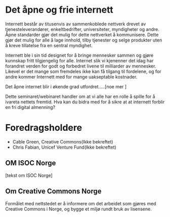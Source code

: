 # Det åpne og frie internett

Internett består av titusenvis av sammenkoblede nettverk drevet av tjenesteleverandører, 
enkeltbedrifter, universiteter, myndigheter og andre. Åpne standarder gjør det mulig for 
dette nettverket å kommunisere. Dette gjør det mulig for alle å lage innhold, 
tilby tjenester og selge produkter uten å kreve tillatelse fra en sentral myndighet.

Internett ble i sin tid designet for å bringe mennesker sammen og gjøre kunnskap fritt 
tilgjengelig for alle. Internet slik vi kjenenner det idag har forandret verden for godt 
og forbedret livene til milliarder av mennesker. Likevel er det mange som fremdeles ikke 
kan få tilgang til fordelene, og for andre kommer Internett med for mange uakseptable kostnader. 

Det åpne internet blir i økende grad utfordret.....[noe mer ]

Dette seminaret/webinaret handler om at vi alle har en rolle å spille for å ivareta nettets fremtid. 
Hva kan du bidra med for å sikre at at internett forblir en fri digital almenning? 

# Foredragsholdere
- Cable Green, Creative Commons(Ikke bekreftet)
- Chris Fabian, Unicef Venture Fund(Ikke bekreftet)



## OM ISOC Norge
[tekst om ISOC Norge]

## Om Creative Commons Norge
Formålet med nettstedet er å informere om det arbeidet som gjøres med Creative Commons i Norge, og bygge et miljø rundt bruk av lisensene.



